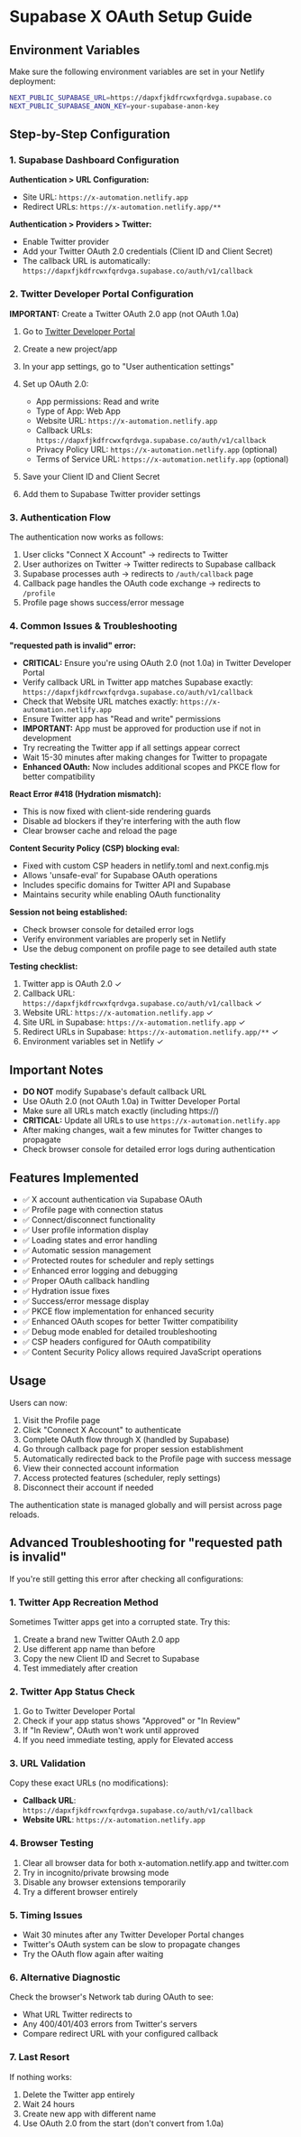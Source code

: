 # Supabase X OAuth Setup Guide

## Environment Variables

Make sure the following environment variables are set in your Netlify deployment:

```bash
NEXT_PUBLIC_SUPABASE_URL=https://dapxfjkdfrcwxfqrdvga.supabase.co
NEXT_PUBLIC_SUPABASE_ANON_KEY=your-supabase-anon-key
```

## Step-by-Step Configuration

### 1. Supabase Dashboard Configuration

**Authentication > URL Configuration:**
- Site URL: `https://x-automation.netlify.app`
- Redirect URLs: `https://x-automation.netlify.app/**`

**Authentication > Providers > Twitter:**
- Enable Twitter provider
- Add your Twitter OAuth 2.0 credentials (Client ID and Client Secret)
- The callback URL is automatically: `https://dapxfjkdfrcwxfqrdvga.supabase.co/auth/v1/callback`

### 2. Twitter Developer Portal Configuration

**IMPORTANT:** Create a Twitter OAuth 2.0 app (not OAuth 1.0a)

1. Go to [Twitter Developer Portal](https://developer.twitter.com/en/portal/dashboard)
2. Create a new project/app
3. In your app settings, go to "User authentication settings"
4. Set up OAuth 2.0:
   - App permissions: Read and write
   - Type of App: Web App
   - Website URL: `https://x-automation.netlify.app`
   - Callback URLs: `https://dapxfjkdfrcwxfqrdvga.supabase.co/auth/v1/callback`
   - Privacy Policy URL: `https://x-automation.netlify.app` (optional)
   - Terms of Service URL: `https://x-automation.netlify.app` (optional)

5. Save your Client ID and Client Secret
6. Add them to Supabase Twitter provider settings

### 3. Authentication Flow

The authentication now works as follows:
1. User clicks "Connect X Account" → redirects to Twitter
2. User authorizes on Twitter → Twitter redirects to Supabase callback
3. Supabase processes auth → redirects to `/auth/callback` page
4. Callback page handles the OAuth code exchange → redirects to `/profile`
5. Profile page shows success/error message

### 4. Common Issues & Troubleshooting

**"requested path is invalid" error:**
- **CRITICAL:** Ensure you're using OAuth 2.0 (not 1.0a) in Twitter Developer Portal
- Verify callback URL in Twitter app matches Supabase exactly: `https://dapxfjkdfrcwxfqrdvga.supabase.co/auth/v1/callback`
- Check that Website URL matches exactly: `https://x-automation.netlify.app`
- Ensure Twitter app has "Read and write" permissions
- **IMPORTANT:** App must be approved for production use if not in development
- Try recreating the Twitter app if all settings appear correct
- Wait 15-30 minutes after making changes for Twitter to propagate
- **Enhanced OAuth:** Now includes additional scopes and PKCE flow for better compatibility

**React Error #418 (Hydration mismatch):**
- This is now fixed with client-side rendering guards
- Disable ad blockers if they're interfering with the auth flow
- Clear browser cache and reload the page

**Content Security Policy (CSP) blocking eval:**
- Fixed with custom CSP headers in netlify.toml and next.config.mjs
- Allows 'unsafe-eval' for Supabase OAuth operations
- Includes specific domains for Twitter API and Supabase
- Maintains security while enabling OAuth functionality

**Session not being established:**
- Check browser console for detailed error logs
- Verify environment variables are properly set in Netlify
- Use the debug component on profile page to see detailed auth state

**Testing checklist:**
1. Twitter app is OAuth 2.0 ✓
2. Callback URL: `https://dapxfjkdfrcwxfqrdvga.supabase.co/auth/v1/callback` ✓
3. Website URL: `https://x-automation.netlify.app` ✓
4. Site URL in Supabase: `https://x-automation.netlify.app` ✓
5. Redirect URLs in Supabase: `https://x-automation.netlify.app/**` ✓
6. Environment variables set in Netlify ✓

## Important Notes

- **DO NOT** modify Supabase's default callback URL
- Use OAuth 2.0 (not OAuth 1.0a) in Twitter Developer Portal
- Make sure all URLs match exactly (including https://)
- **CRITICAL:** Update all URLs to use `https://x-automation.netlify.app`
- After making changes, wait a few minutes for Twitter changes to propagate
- Check browser console for detailed error logs during authentication

## Features Implemented

- ✅ X account authentication via Supabase OAuth
- ✅ Profile page with connection status
- ✅ Connect/disconnect functionality
- ✅ User profile information display
- ✅ Loading states and error handling
- ✅ Automatic session management
- ✅ Protected routes for scheduler and reply settings
- ✅ Enhanced error logging and debugging
- ✅ Proper OAuth callback handling
- ✅ Hydration issue fixes
- ✅ Success/error message display
- ✅ PKCE flow implementation for enhanced security
- ✅ Enhanced OAuth scopes for better Twitter compatibility
- ✅ Debug mode enabled for detailed troubleshooting
- ✅ CSP headers configured for OAuth compatibility
- ✅ Content Security Policy allows required JavaScript operations

## Usage

Users can now:
1. Visit the Profile page
2. Click "Connect X Account" to authenticate
3. Complete OAuth flow through X (handled by Supabase)
4. Go through callback page for proper session establishment
5. Automatically redirected back to the Profile page with success message
6. View their connected account information
7. Access protected features (scheduler, reply settings)
8. Disconnect their account if needed

The authentication state is managed globally and will persist across page reloads.

## Advanced Troubleshooting for "requested path is invalid"

If you're still getting this error after checking all configurations:

### 1. **Twitter App Recreation Method**
Sometimes Twitter apps get into a corrupted state. Try this:
1. Create a brand new Twitter OAuth 2.0 app
2. Use different app name than before
3. Copy the new Client ID and Secret to Supabase
4. Test immediately after creation

### 2. **Twitter App Status Check**
1. Go to Twitter Developer Portal
2. Check if your app status shows "Approved" or "In Review"
3. If "In Review", OAuth won't work until approved
4. If you need immediate testing, apply for Elevated access

### 3. **URL Validation**
Copy these exact URLs (no modifications):
- **Callback URL**: `https://dapxfjkdfrcwxfqrdvga.supabase.co/auth/v1/callback`
- **Website URL**: `https://x-automation.netlify.app`

### 4. **Browser Testing**
1. Clear all browser data for both x-automation.netlify.app and twitter.com
2. Try in incognito/private browsing mode
3. Disable any browser extensions temporarily
4. Try a different browser entirely

### 5. **Timing Issues**
- Wait 30 minutes after any Twitter Developer Portal changes
- Twitter's OAuth system can be slow to propagate changes
- Try the OAuth flow again after waiting

### 6. **Alternative Diagnostic**
Check the browser's Network tab during OAuth to see:
- What URL Twitter redirects to
- Any 400/401/403 errors from Twitter's servers
- Compare redirect URL with your configured callback

### 7. **Last Resort**
If nothing works:
1. Delete the Twitter app entirely
2. Wait 24 hours
3. Create new app with different name
4. Use OAuth 2.0 from the start (don't convert from 1.0a) 